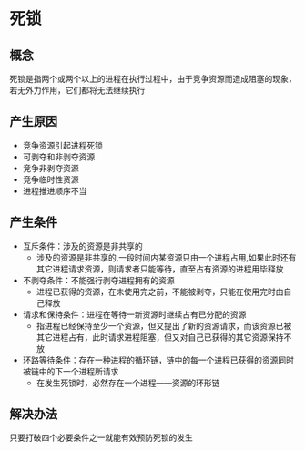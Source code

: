 # 死锁
## 概念
死锁是指两个或两个以上的进程在执行过程中，由于竞争资源而造成阻塞的现象，若无外力作用，它们都将无法继续执行

## 产生原因
* 竞争资源引起进程死锁
* 可剥夺和非剥夺资源
* 竞争非剥夺资源
* 竞争临时性资源
* 进程推进顺序不当

## 产生条件
* 互斥条件：涉及的资源是非共享的
  * 涉及的资源是非共享的,一段时间内某资源只由一个进程占用,如果此时还有其它进程请求资源，则请求者只能等待，直至占有资源的进程用毕释放
* 不剥夺条件：不能强行剥夺进程拥有的资源
  * 进程已获得的资源，在未使用完之前，不能被剥夺，只能在使用完时由自己释放
* 请求和保持条件：进程在等待一新资源时继续占有已分配的资源
  * 指进程已经保持至少一个资源，但又提出了新的资源请求，而该资源已被其它进程占有，此时请求进程阻塞，但又对自己已获得的其它资源保持不放
* 环路等待条件：存在一种进程的循环链，链中的每一个进程已获得的资源同时被链中的下一个进程所请求
  * 在发生死锁时，必然存在一个进程——资源的环形链

## 解决办法
只要打破四个必要条件之一就能有效预防死锁的发生

<tongji/>